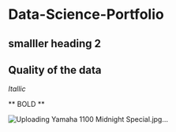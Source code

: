 # Data-Science-Portfolio


## smalller heading 2

## Quality of the data 

*Itallic* 

** BOLD **



![Uploading Yamaha 1100 Midnight Special.jpg…]()
